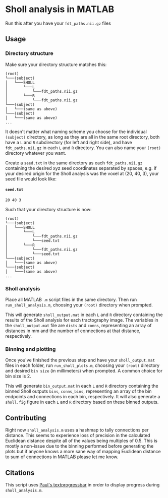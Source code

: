 # Sholl analysis in MATLAB

Run this after you have your `fdt_paths.nii.gz` files

## Usage

### Directory structure

Make sure your directory structure matches this:

```
(root)
└───(subject)
│   └───SHOLL
│       └───L
│           └───fdt_paths.nii.gz
│       └───R
│           └───fdt_paths.nii.gz
└───(subject)
│   └───(same as above)
└───(subject)
│   └───(same as above)
...
```

It doesn't matter what naming scheme you choose for the individual `(subject)` directory, as long as they are all in the same root directory, both have a `L` and `R` subdirectory (for left and right side), and have `fdt_paths.nii.gz` in each `L` and `R` directory. You can also name your `(root)` directory whatever you want.

Create a `seed.txt` in the same directory as each `fdt_paths.nii.gz` containing the desired xyz seed coordinates separated by spaces, e.g. if your desired origin for the Sholl analysis was the voxel at (20, 40, 3), your seed file would look like:

#### **`seed.txt`**
``` 
20 40 3
```

Such that your directory structure is now:

```
(root)
└───(subject)
│   └───SHOLL
│       └───L
│           └───fdt_paths.nii.gz
│           └───seed.txt
│       └───R
│           └───fdt_paths.nii.gz
│           └───seed.txt
└───(subject)
│   └───(same as above)
└───(subject)
│   └───(same as above)
...
```

### Sholl analysis

Place all MATLAB `.m` script files in the same directory. Then run `run_sholl_analysis.m`, choosing your `(root)` directory when prompted.

This will generate `sholl_output.mat` in each `L` and `R` directory containing the results of the Sholl analysis for each tractography image. The variables in the `sholl_output.mat` file are `dists` and `conns`, representing an array of distances in mm and the number of connections at that distance, respectively.

### Binning and plotting

Once you've finished the previous step and have your `sholl_output.mat` files in each folder, run `run_sholl_plots.m`, choosing your `(root)` directory and desired `bin size` (in millimeters) when prompted. A common choice for bin size is 2.

This will generate `bin_output.mat` in each `L` and `R` directory containing the binned Sholl outputs `bins`, `conns_bins`, representing an array of the bin endpoints and connections in each bin, respectively. It will also generate a `sholl.fig` figure in each `L` and `R` directory based on these binned outputs.

## Contributing

Right now `sholl_analysis.m` uses a hashmap to tally connections per distance. This seems to experience loss of precision in the calculated Euclidean distance despite all of the values being multiples of 0.5. This is mostly a non-issue due to the binning performed before generating the plots but if anyone knows a more sane way of mapping Euclidean distance to sum of connections in MATLAB please let me know.

## Citations

This script uses [Paul's textprogressbar](https://www.mathworks.com/matlabcentral/fileexchange/28067-text-progress-bar) in order to display progress during `sholl_analysis.m`.